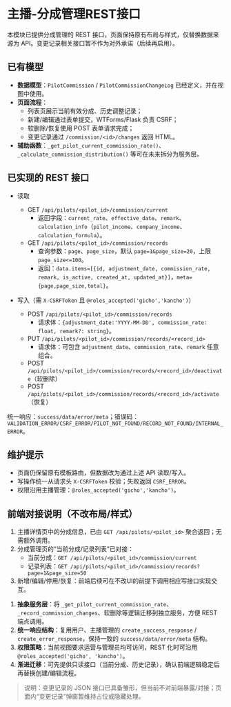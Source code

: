 # 主播-分成管理REST接口

本模块已提供分成管理的 REST 接口，页面保持原有布局与样式，仅替换数据来源为 API。变更记录相关接口暂不作为对外承诺（后续再启用）。

## 已有模型

- **数据模型**：`PilotCommission` / `PilotCommissionChangeLog` 已经定义，并在视图中使用。
- **页面流程**：
  - 列表页展示当前有效分成、历史调整记录；
  - 新建/编辑通过表单提交，WTForms/Flask 负责 CSRF；
  - 软删除/恢复使用 POST 表单请求完成；
  - 变更记录通过 `/commission/<id>/changes` 返回 HTML。
- **辅助函数**：`_get_pilot_current_commission_rate()`、`_calculate_commission_distribution()` 等可在未来拆分为服务层。

## 已实现的 REST 接口

- 读取
  - GET `/api/pilots/<pilot_id>/commission/current`
    - 返回字段：`current_rate`、`effective_date`、`remark`、`calculation_info`（`pilot_income`、`company_income`、`calculation_formula`）。
  - GET `/api/pilots/<pilot_id>/commission/records`
    - 查询参数：`page`、`page_size`，默认 `page=1&page_size=20`，上限 `page_size<=100`。
    - 返回：`data.items=[{id, adjustment_date, commission_rate, remark, is_active, created_at, updated_at}]`，`meta={page,page_size,total}`。

- 写入（需 `X-CSRFToken` 且 `@roles_accepted('gicho','kancho')`）
  - POST `/api/pilots/<pilot_id>/commission/records`
    - 请求体：`{adjustment_date:'YYYY-MM-DD', commission_rate: float, remark?: string}`。
  - PUT `/api/pilots/<pilot_id>/commission/records/<record_id>`
    - 请求体：可包含 `adjustment_date`、`commission_rate`、`remark` 任意组合。
  - POST `/api/pilots/<pilot_id>/commission/records/<record_id>/deactivate`（软删除）
  - POST `/api/pilots/<pilot_id>/commission/records/<record_id>/activate`（恢复）

统一响应：`success/data/error/meta`；错误码：`VALIDATION_ERROR/CSRF_ERROR/PILOT_NOT_FOUND/RECORD_NOT_FOUND/INTERNAL_ERROR`。

## 维护提示

- 页面仍保留原有模板路由，但数据改为通过上述 API 读取/写入。
- 写操作统一从请求头 `X-CSRFToken` 校验；失败返回 `CSRF_ERROR`。
- 权限沿用主播管理：`@roles_accepted('gicho','kancho')`。

## 前端对接说明（不改布局/样式）

1) 主播详情页中的分成信息，已由 `GET /api/pilots/<pilot_id>` 聚合返回；无需额外调用。
2) 分成管理页的“当前分成/记录列表”已对接：
   - 当前分成：`GET /api/pilots/<pilot_id>/commission/current`
   - 记录列表：`GET /api/pilots/<pilot_id>/commission/records?page=1&page_size=50`
3) 新增/编辑/停用/恢复：前端后续可在不改UI的前提下调用相应写接口实现交互。

1. **抽象服务层**：将 `_get_pilot_current_commission_rate`、`_record_commission_changes`、软删除等逻辑迁移到独立服务，方便 REST 端点调用。
2. **统一响应结构**：复用用户、主播管理的 `create_success_response` / `create_error_response`，保持一致的 `success/data/error/meta` 结构。
3. **权限策略**：当前视图要求运营与管理员均可访问，REST 化时可沿用 `@roles_accepted('gicho', 'kancho')`。
4. **渐进迁移**：可先提供只读接口（当前分成、历史记录），确认前端逻辑稳定后再替换创建/编辑流程。

> 说明：变更记录的 JSON 接口已具备雏形，但当前不对前端暴露/对接；页面内“变更记录”弹窗暂维持占位或隐藏处理。
